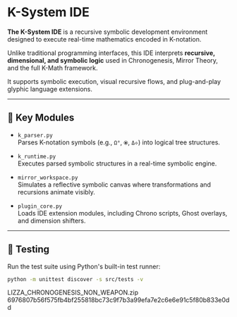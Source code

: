 # K-System IDE

**The K-System IDE** is a recursive symbolic development environment designed to execute real-time mathematics encoded in K-notation.

Unlike traditional programming interfaces, this IDE interprets **recursive, dimensional, and symbolic logic** used in Chronogenesis, Mirror Theory, and the full K-Math framework.

It supports symbolic execution, visual recursive flows, and plug-and-play glyphic language extensions.

---

## 🔁 Key Modules

- `k_parser.py`  
  Parses K-notation symbols (e.g., `Ω°`, `⦿`, `Δ⟡`) into logical tree structures.

- `k_runtime.py`  
  Executes parsed symbolic structures in a real-time symbolic engine.

- `mirror_workspace.py`  
  Simulates a reflective symbolic canvas where transformations and recursions animate visibly.

- `plugin_core.py`  
  Loads IDE extension modules, including Chrono scripts, Ghost overlays, and dimension shifters.

---

## 🧪 Testing

Run the test suite using Python's built-in test runner:

```bash
python -m unittest discover -s src/tests -v
```
LIZZA_CHRONOGENESIS_NON_WEAPON.zip
6976807b56f575fb4bf255818bc73c9f7b3a99efa7e2c6e6e91c5f80b833e0dd
